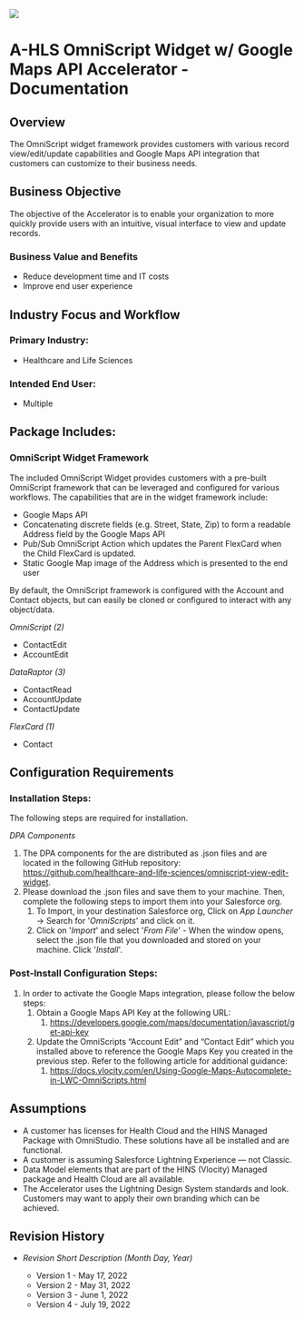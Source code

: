 ![](images/ahlsbanner.png)
<h1>A-HLS OmniScript Widget w/ Google Maps API Accelerator - Documentation</h1>

<h2>Overview</h2>

The OmniScript widget framework provides customers with various record view/edit/update capabilities and Google Maps API integration that customers can customize to their business needs. 

<h2>Business Objective</h2>

The objective of the Accelerator is to enable your organization to more quickly provide users with an intuitive, visual interface to view and update records.

<h3>Business Value and Benefits</h3>

* Reduce development time and IT costs
* Improve end user experience


<h2>Industry Focus and Workflow</h2>

<h3>Primary Industry:</h3>

* Healthcare and Life Sciences

<h3>Intended End User:</h3>

* Multiple


<h2>Package Includes:</h2>

<h3>OmniScript Widget Framework</h3>

The included OmniScript Widget provides customers with a pre-built OmniScript framework that can be leveraged and configured for various workflows. The capabilities that are in the widget framework include: 

* Google Maps API
* Concatenating discrete fields (e.g. Street, State, Zip) to form a readable Address field by the Google Maps API
* Pub/Sub OmniScript Action which updates the Parent FlexCard when the Child FlexCard is updated.
* Static Google Map image of the Address which is presented to the end user

By default, the OmniScript framework is configured with the Account and Contact objects, but can easily be cloned or configured to interact with any object/data.

*OmniScript (2)*

* ContactEdit
* AccountEdit

*DataRaptor (3)*

* ContactRead
* AccountUpdate
* ContactUpdate

*FlexCard (1)*

* Contact


<h2>Configuration Requirements</h2>

<h3>Installation Steps:</h3>

The following steps are required for installation.

*DPA Components*

1. The DPA components for the are distributed as .json files and are located in the following GitHub repository: https://github.com/healthcare-and-life-sciences/omniscript-view-edit-widget.
2. Please download the .json files and save them to your machine. Then, complete the following steps to import them into your Salesforce org.
    1. To Import, in your destination Salesforce org, Click on *App Launcher* → Search for '*OmniScripts*' and click on it.
    2. Click on '*Import*' and select '*From File*' - When the window opens, select the .json file that you downloaded and stored on your machine. Click '*Install*'.

<h3>Post-Install Configuration Steps:</h3>

1. In order to activate the Google Maps integration, please follow the below steps:
    1. Obtain a Google Maps API Key at the following URL: 
        1. https://developers.google.com/maps/documentation/javascript/get-api-key
    2. Update the OmniScripts “Account Edit” and “Contact Edit” which you installed above to reference the Google Maps Key you created in the previous step. Refer to the following article for additional guidance:
        1. https://docs.vlocity.com/en/Using-Google-Maps-Autocomplete-in-LWC-OmniScripts.html


<h2>Assumptions</h2>

* A customer has licenses for Health Cloud and the HINS Managed Package with OmniStudio.  These solutions have all be installed and are functional.
* A customer is assuming Salesforce Lightning Experience — not Classic.
* Data Model elements that are part of the HINS (Vlocity) Managed package and Health Cloud are all available.
* The Accelerator uses the Lightning Design System standards and look. Customers may want to apply their own branding which can be achieved.


<h2>Revision History</h2>

* *Revision Short Description (Month Day, Year)*

    * Version 1 - May 17, 2022
    * Version 2 - May 31, 2022
    * Version 3 - June 1, 2022
    * Version 4 - July 19, 2022

